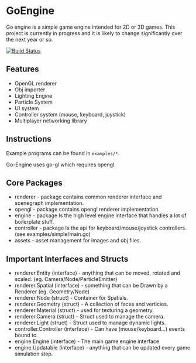 # GoEngine

Go engine is a simple game engine intended for 2D or 3D games.
This project is currently in progress and it is likely to change significantly over the next year or so.

[![Build Status](https://travis-ci.org/walesey/go-engine.svg?branch=master)](https://travis-ci.org/walesey/go-engine)


## Features
* OpenGL renderer
* Obj importer
* Lighting Engine
* Particle System
* UI system
* Controller system (mouse, keyboard, joystick)
* Multiplayer networking library


## Instructions

Example programs can be found in `examples/*`.

Go-Engine uses go-gl which requires opengl.

## Core Packages
* renderer - package contains common renderer interface and scenegraph implementation.
* opengl - package contains opengl renderer implementation.
* engine - package Is the high level engine interface that handles a lot of boilerplate stuff.
* controller - package Is the api for keyboard/mouse/joystick controllers. (see examples/simple/main.go)
* assets - asset management for images and obj files.

## Important Interfaces and Structs
* renderer.Entity (interface) - anything that can be moved, rotated and scaled. (eg. Camera/Node/ParticleEmitter)
* renderer.Spatial (interface) - something that can be Drawn by a Renderer (eg. Geometry/Node)
* renderer.Node (struct) - Container for Spatials.
* renderer.Geometry (struct) - A collection of faces and verticies.
* renderer.Material (struct) - used for texturing a geometry.
* renderer.Camera (struct) - Struct used to manage the camera.
* renderer.Light (struct) - Struct used to manage dynamic lights.
* controller.Controller (interface) - Can have (mouse/keyboard...) events bound to.
* engine.Engine (interface) - The main game engine interface
* engine.Updatable (interface) - anything that can be updated every game simulation step.

